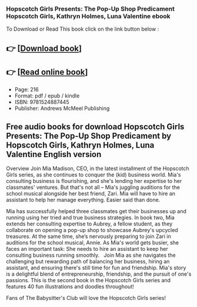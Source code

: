 ### Hopscotch Girls Presents: The Pop-Up Shop Predicament Hopscotch Girls, Kathryn Holmes, Luna Valentine ebook

To Download or Read This book click on the link button below :

## 👉  [**[Download book](http://filesbooks.info/download.php?group=book&from=github.com&id=719039&lnk=1066 "Download book")**]

## 👉  [**[Read online book](http://filesbooks.info/download.php?group=book&from=github.com&id=719039&lnk=1066 "Read online book")**]


* Page: 216
* Format: pdf / epub / kindle
* ISBN: 9781524887445
* Publisher: Andrews McMeel Publishing



## Free audio books for download Hopscotch Girls Presents: The Pop-Up Shop Predicament by Hopscotch Girls, Kathryn Holmes, Luna Valentine English version


Overview
Join Mia Madison, CEO, in the latest installment of the Hopscotch Girls series, as she continues to conquer the (kid) business world. Mia&#039;s consulting business is flourishing, and she&#039;s lending her expertise to her classmates&#039; ventures. But that&#039;s not all – Mia&#039;s juggling auditions for the school musical alongside her best friend, Zari. Mia will have to hire an assistant to help her manage everything. Easier said than done.
 
 Mia has successfully helped three classmates get their businesses up and running using her tried and true business strategies. In book two, Mia extends her consulting expertise to Aubrey, a fellow student, as they collaborate on opening a pop-up shop to showcase Aubrey&#039;s upcycled treasures. At the same time, she’s nervously preparing to join Zari in auditions for the school musical, Annie. As Mia&#039;s world gets busier, she faces an important task: She needs to hire an assistant to keep her consulting business running smoothly.
  
 Join Mia as she navigates the challenging but rewarding path of balancing her business, hiring an assistant, and ensuring there&#039;s still time for fun and friendship. Mia&#039;s story is a delightful blend of entrepreneurship, friendship, and the pursuit of one&#039;s passions. This is the second book in the Hopscotch Girls series and features 40 fun illustrations and doodles throughout!
 
 Fans of The Babysitter&#039;s Club will love the Hopscotch Girls series!




